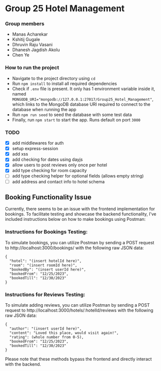 # Group 25 Hotel Management

### Group members

- Manas Acharekar
- Kshitij Gugale
- Dhruvin Raju Vasani
- Dhanesh Jagdish Akolu
- Chen Ye

### How to run the project

- Navigate to the project directory using `cd`
- Run `npm install` to install all required dependencies
- Check if `.env` file is present. It only has 1 environment variable inside it, named `MONGODB_URI="mongodb://127.0.0.1:27017/Group25_Hotel_Management"`, which links to the MongoDB database URI required to connect to the database when running the app
- Run `npm run seed` to seed the database with some test data
- Finally, run `npm start` to start the app. Runs default on port `3000`

### TODO

- [x] add middlewares for auth
- [x] setup express-session
- [x] add xss
- [x] add checking for dates using dayjs
- [x] allow users to post reviews only once per hotel
- [x] add type checking for room capacity
- [ ] add type checking helper for optional fields (allows empty string)
- [ ] add address and contact info to hotel schema

## Booking Functionality Issue

Currently, there seems to be an issue with the frontend implementation for bookings. To facilitate testing and showcase the backend functionality, I've included instructions below on how to make bookings using Postman:

### Instructions for Bookings Testing:

To simulate bookings, you can utilize Postman by sending a POST request to http://localhost:3000/bookings/ with the following raw JSON data:

```
{
  "hotel": "(insert hotelId here)",
  "room": "(insert roomId here)",
  "bookedBy": "(insert userId here)",
  "bookedFrom": "12/25/2023",
  "bookedTill": "12/30/2023"
}
```

### Instructions for Reviews Testing:

To simulate adding reviews, you can utilize Postman by sending a POST request to http://localhost:3000/hotels/:hotelId/reviews with the following raw JSON data:

```
{
  "author": "(insert userId here)",
  "content": "Loved this place, would visit again!",
  "rating": (whole number from 0-5),
  "bookedFrom": "12/25/2023",
  "bookedTill": "12/30/2023"
}
```

Please note that these methods bypass the frontend and directly interact with the backend.
